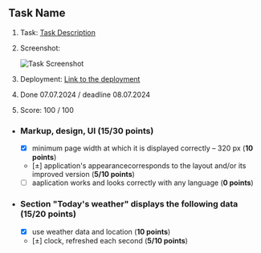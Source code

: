 ## Task Name

1. Task: [Task Description](https://github.com/rolling-scopes-school/tasks/blob/master/react/modules/tasks/{taskName}.md)
2. Screenshot:

   ![Task Screenshot](https://www.unicorn.dev/wp-content/uploads/2023/01/react.png)

3. Deployment: [Link to the deployment](https://annatvali.github.io/react-2024-q3)
4. Done 07.07.2024 / deadline 08.07.2024
5. Score: 100 / 100

- ### Markup, design, UI (15/30 points)
  - [x] minimum page width at which it is displayed correctly – 320 рх (**10 points**)
  - [±] application's appearancecorresponds to the layout and/or its improved version (**5/10 points**)
  - [ ] aaplication works and looks correctly with any language (**0 points**)
- ### Section "Today's weather" displays the following data (15/20 points)
  - [x] use weather data and location (**10 points**)
  - [±] clock, refreshed each second (**5/10 points**)
